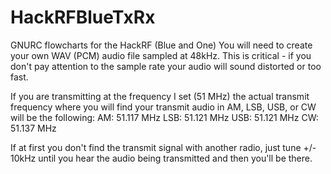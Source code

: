 # HackRFBlueTxRx
GNURC flowcharts for the HackRF (Blue and One)
You will need to create your own WAV (PCM) audio file sampled at 48kHz. This is critical - if you don't pay attention to the sample rate your audio will sound distorted or too fast.

If you are transmitting at the frequency I set (51 MHz) the actual transmit frequency where you will find your transmit audio in AM, LSB, USB, or CW will be the following:
AM: 51.117 MHz
LSB: 51.121 MHz
USB: 51.121 MHz
CW: 51.137 MHz

If at first you don't find the transmit signal with another radio, just tune +/- 10kHz until you hear the audio being transmitted and then you'll be there.
